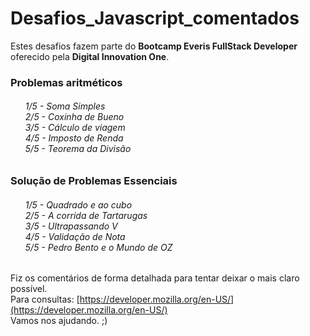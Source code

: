 # Desafios_Javascript_comentados
Estes desafios fazem parte do **Bootcamp Everis FullStack Developer** oferecido pela **Digital Innovation One**.

<h3> Problemas aritméticos </h3>
<h6>
    <ul>
    1/5 - Soma Simples<br>
    2/5 - Coxinha de Bueno <br>
    3/5 - Cálculo de viagem <br>
    4/5 - Imposto de Renda <br>
    5/5 - Teorema da Divisão <br>
    </ul>
</h6>

<h3> Solução de Problemas Essenciais </h3>
<h6>
    <ul>
    1/5 - Quadrado e ao cubo <br>
    2/5 - A corrida de Tartarugas <br>
    3/5 - Ultrapassando V <br>
    4/5 - Validação de Nota <br>
    5/5 - Pedro Bento e o Mundo de OZ
    </ul>
</h6>

Fiz os comentários de forma detalhada para tentar deixar o mais claro possível. <br>
Para consultas: [https://developer.mozilla.org/en-US/](https://developer.mozilla.org/en-US/) <br>
Vamos nos ajudando. ;)

